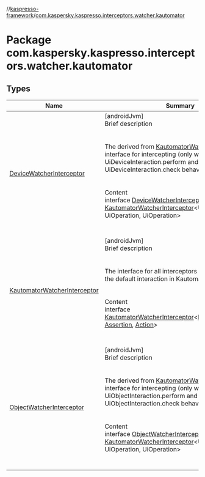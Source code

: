//[kaspresso-framework](../index.md)/[com.kaspersky.kaspresso.interceptors.watcher.kautomator](index.md)



# Package com.kaspersky.kaspresso.interceptors.watcher.kautomator  


## Types  
  
|  Name|  Summary| 
|---|---|
| [DeviceWatcherInterceptor](-device-watcher-interceptor/index.md)| [androidJvm]  <br>Brief description  <br><br><br>The derived from [KautomatorWatcherInterceptor](-kautomator-watcher-interceptor/index.md) interface for intercepting (only watching) UiDeviceInteraction.perform and UiDeviceInteraction.check behavior.<br><br>  <br>Content  <br>interface [DeviceWatcherInterceptor](-device-watcher-interceptor/index.md) : [KautomatorWatcherInterceptor](-kautomator-watcher-interceptor/index.md)<UiDeviceInteraction, UiOperation<UiDevice>, UiOperation<UiDevice>>   <br><br><br>
| [KautomatorWatcherInterceptor](-kautomator-watcher-interceptor/index.md)| [androidJvm]  <br>Brief description  <br><br><br>The interface for all interceptors that are watching the default interaction in Kautomator.<br><br>  <br>Content  <br>interface [KautomatorWatcherInterceptor](-kautomator-watcher-interceptor/index.md)<[Interaction](-kautomator-watcher-interceptor/index.md), [Assertion](-kautomator-watcher-interceptor/index.md), [Action](-kautomator-watcher-interceptor/index.md)>  <br><br><br>
| [ObjectWatcherInterceptor](-object-watcher-interceptor/index.md)| [androidJvm]  <br>Brief description  <br><br><br>The derived from [KautomatorWatcherInterceptor](-kautomator-watcher-interceptor/index.md) interface for intercepting (only watching) UiObjectInteraction.perform and UiObjectInteraction.check behavior.<br><br>  <br>Content  <br>interface [ObjectWatcherInterceptor](-object-watcher-interceptor/index.md) : [KautomatorWatcherInterceptor](-kautomator-watcher-interceptor/index.md)<UiObjectInteraction, UiOperation<UiObject2>, UiOperation<UiObject2>>   <br><br><br>

